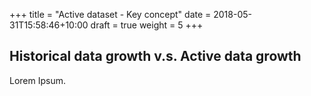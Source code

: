 +++
title = "Active dataset - Key concept"
date =  2018-05-31T15:58:46+10:00
draft = true
weight = 5
+++

## Historical data growth v.s. Active data growth

Lorem Ipsum.
